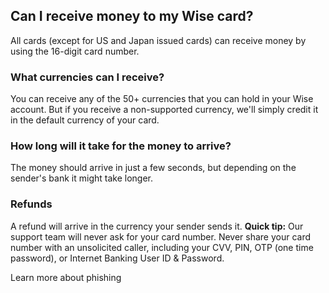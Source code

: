 ## Can I receive money to my Wise card?  
All cards (except for US and Japan issued cards) can receive money by using the 16-digit card number.

### What currencies can I receive? 

You can receive any of the 50+ currencies that you can hold in your Wise account. But if you receive a non-supported currency, we'll simply credit it in the default currency of your card. 

### How long will it take for the money to arrive? 

The money should arrive in just a few seconds, but depending on the sender's bank it might take longer.

###  Refunds

A refund will arrive in the currency your sender sends it. **Quick tip:** Our support team will never ask for your card number. Never share your card number with an unsolicited caller, including your CVV, PIN, OTP (one time password), or Internet Banking User ID & Password. 

Learn more about phishing